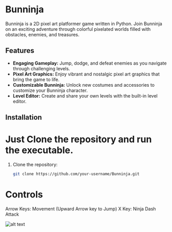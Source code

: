 # Bunninja

Bunninja is a 2D pixel art platformer game written in Python. Join Bunninja on an exciting adventure through colorful pixelated worlds filled with obstacles, enemies, and treasures.

## Features

- **Engaging Gameplay:** Jump, dodge, and defeat enemies as you navigate through challenging levels.
- **Pixel Art Graphics:** Enjoy vibrant and nostalgic pixel art graphics that bring the game to life.
- **Customizable Bunninja:** Unlock new costumes and accessories to customize your Bunninja character.
- **Level Editor:** Create and share your own levels with the built-in level editor.

## Installation

# Just Clone the repository and run the executable.

1. Clone the repository:
   ```bash
   git clone https://github.com/your-username/Bunninja.git

# Controls
Arrow Keys: Movement (Upward Arrow key to Jump)
X Key: Ninja Dash Attack

![alt text](<Game ScreenShots/SS.png>)